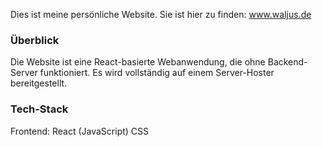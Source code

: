 Dies ist meine persönliche Website. Sie ist hier zu finden: www.waljus.de

### Überblick

Die Website ist eine React-basierte Webanwendung, die ohne Backend-Server funktioniert. Es wird vollständig auf einem Server-Hoster bereitgestellt.

### Tech-Stack
Frontend: React (JavaScript)
CSS
